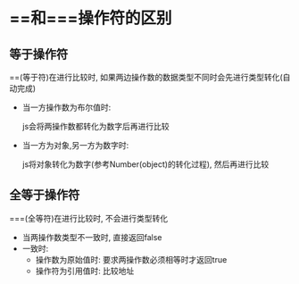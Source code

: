 # ==和===操作符的区别

## 等于操作符

==(等于符)在进行比较时, 如果两边操作数的数据类型不同时会先进行类型转化(自动完成)

- 当一方操作数为布尔值时:

    js会将两操作数都转化为数字后再进行比较

- 当一方为对象,另一方为数字时:

    js将对象转化为数字(参考Number(object)的转化过程), 然后再进行比较

## 全等于操作符

===(全等符)在进行比较时, 不会进行类型转化

- 当两操作数类型不一致时, 直接返回false
- 一致时:
  - 操作数为原始值时: 要求两操作数必须相等时才返回true
  - 操作符为引用值时: 比较地址